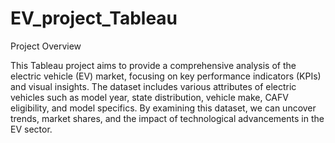 # EV_project_Tableau


Project Overview

This Tableau project aims to provide a comprehensive analysis of the electric vehicle (EV) market, focusing on key performance indicators (KPIs) and visual insights. The dataset includes various attributes of electric vehicles such as model year, state distribution, vehicle make, CAFV eligibility, and model specifics. By examining this dataset, we can uncover trends, market shares, and the impact of technological advancements in the EV sector.
